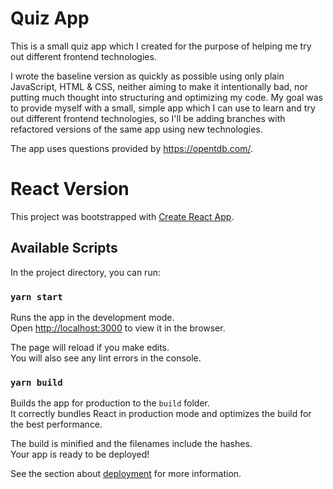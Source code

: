 # Quiz App

This is a small quiz app which I created for the purpose of helping me try out different frontend technologies. 

I wrote the baseline version as quickly as possible using only plain JavaScript, HTML & CSS, neither aiming to make it intentionally bad, nor putting much thought into structuring and optimizing my code.
My goal was to provide myself with a small, simple app which I can use to learn and try out different frontend technologies, so I'll be adding branches with refactored versions of the same app using new technologies.

The app uses questions provided by https://opentdb.com/.

# React Version

This project was bootstrapped with [Create React App](https://github.com/facebook/create-react-app).

## Available Scripts

In the project directory, you can run:

### `yarn start`

Runs the app in the development mode.<br />
Open [http://localhost:3000](http://localhost:3000) to view it in the browser.

The page will reload if you make edits.<br />
You will also see any lint errors in the console.

### `yarn build`

Builds the app for production to the `build` folder.<br />
It correctly bundles React in production mode and optimizes the build for the best performance.

The build is minified and the filenames include the hashes.<br />
Your app is ready to be deployed!

See the section about [deployment](https://facebook.github.io/create-react-app/docs/deployment) for more information.

